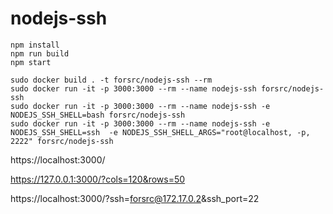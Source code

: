 # nodejs-ssh

```
npm install
npm run build
npm start
```
```
sudo docker build . -t forsrc/nodejs-ssh --rm
sudo docker run -it -p 3000:3000 --rm --name nodejs-ssh forsrc/nodejs-ssh
sudo docker run -it -p 3000:3000 --rm --name nodejs-ssh -e NODEJS_SSH_SHELL=bash forsrc/nodejs-ssh
sudo docker run -it -p 3000:3000 --rm --name nodejs-ssh -e NODEJS_SSH_SHELL=ssh  -e NODEJS_SSH_SHELL_ARGS="root@localhost, -p, 2222" forsrc/nodejs-ssh
```

https://localhost:3000/

https://127.0.0.1:3000/?cols=120&rows=50

https://localhost:3000/?ssh=forsrc@172.17.0.2&ssh_port=22
